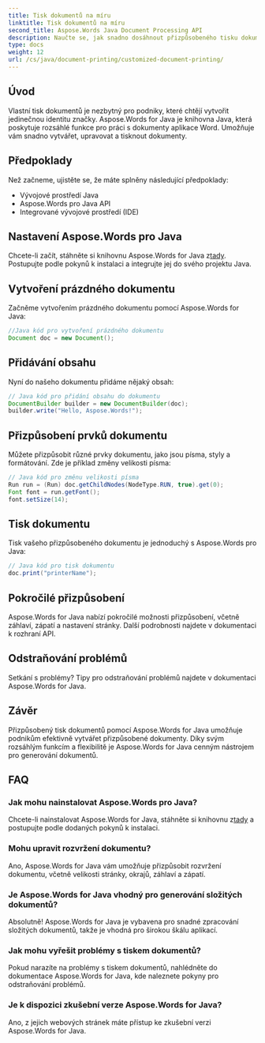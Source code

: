 ```yaml
---
title: Tisk dokumentů na míru
linktitle: Tisk dokumentů na míru
second_title: Aspose.Words Java Document Processing API
description: Naučte se, jak snadno dosáhnout přizpůsobeného tisku dokumentů pomocí Aspose.Words for Java. Tento podrobný průvodce pokrývá vše od nastavení až po pokročilé přizpůsobení.
type: docs
weight: 12
url: /cs/java/document-printing/customized-document-printing/
---
```


## Úvod

Vlastní tisk dokumentů je nezbytný pro podniky, které chtějí vytvořit jedinečnou identitu značky. Aspose.Words for Java je knihovna Java, která poskytuje rozsáhlé funkce pro práci s dokumenty aplikace Word. Umožňuje vám snadno vytvářet, upravovat a tisknout dokumenty.

## Předpoklady

Než začneme, ujistěte se, že máte splněny následující předpoklady:

- Vývojové prostředí Java
- Aspose.Words pro Java API
- Integrované vývojové prostředí (IDE)

## Nastavení Aspose.Words pro Java

 Chcete-li začít, stáhněte si knihovnu Aspose.Words for Java z[tady](https://releases.aspose.com/words/java/). Postupujte podle pokynů k instalaci a integrujte jej do svého projektu Java.

## Vytvoření prázdného dokumentu

Začněme vytvořením prázdného dokumentu pomocí Aspose.Words for Java:

```java
//Java kód pro vytvoření prázdného dokumentu
Document doc = new Document();
```

## Přidávání obsahu

Nyní do našeho dokumentu přidáme nějaký obsah:

```java
// Java kód pro přidání obsahu do dokumentu
DocumentBuilder builder = new DocumentBuilder(doc);
builder.write("Hello, Aspose.Words!");
```

## Přizpůsobení prvků dokumentu

Můžete přizpůsobit různé prvky dokumentu, jako jsou písma, styly a formátování. Zde je příklad změny velikosti písma:

```java
// Java kód pro změnu velikosti písma
Run run = (Run) doc.getChildNodes(NodeType.RUN, true).get(0);
Font font = run.getFont();
font.setSize(14);
```

## Tisk dokumentu

Tisk vašeho přizpůsobeného dokumentu je jednoduchý s Aspose.Words pro Java:

```java
// Java kód pro tisk dokumentu
doc.print("printerName");
```

## Pokročilé přizpůsobení

Aspose.Words for Java nabízí pokročilé možnosti přizpůsobení, včetně záhlaví, zápatí a nastavení stránky. Další podrobnosti najdete v dokumentaci k rozhraní API.

## Odstraňování problémů

Setkání s problémy? Tipy pro odstraňování problémů najdete v dokumentaci Aspose.Words for Java.

## Závěr

Přizpůsobený tisk dokumentů pomocí Aspose.Words for Java umožňuje podnikům efektivně vytvářet přizpůsobené dokumenty. Díky svým rozsáhlým funkcím a flexibilitě je Aspose.Words for Java cenným nástrojem pro generování dokumentů.

## FAQ

### Jak mohu nainstalovat Aspose.Words pro Java?

 Chcete-li nainstalovat Aspose.Words for Java, stáhněte si knihovnu z[tady](https://releases.aspose.com/words/java/) a postupujte podle dodaných pokynů k instalaci.

### Mohu upravit rozvržení dokumentu?

Ano, Aspose.Words for Java vám umožňuje přizpůsobit rozvržení dokumentu, včetně velikosti stránky, okrajů, záhlaví a zápatí.

### Je Aspose.Words for Java vhodný pro generování složitých dokumentů?

Absolutně! Aspose.Words for Java je vybavena pro snadné zpracování složitých dokumentů, takže je vhodná pro širokou škálu aplikací.

### Jak mohu vyřešit problémy s tiskem dokumentů?

Pokud narazíte na problémy s tiskem dokumentů, nahlédněte do dokumentace Aspose.Words for Java, kde naleznete pokyny pro odstraňování problémů.

### Je k dispozici zkušební verze Aspose.Words for Java?

Ano, z jejich webových stránek máte přístup ke zkušební verzi Aspose.Words for Java.